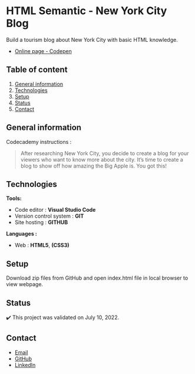 # HTML Semantic - New York City Blog

Build a tourism blog about New York City with basic HTML knowledge.
- [Online page - Codepen](https://codepen.io/ByronMike/pen/XWqoEZp)

## Table of content
1. [General information](#General-information)
2. [Technologies](#Technologies)
3. [Setup](#Setup)
4. [Status](#Status)
5. [Contact](#Contact)

## General information

Codecademy instructions :
> After researching New York City, you decide to create a blog for your viewers who want to know more about the city. It’s time to create a blog to show off how amazing the Big Apple is. You got this!

## Technologies
**Tools:**
 * Code editor : **Visual Studio Code**
 * Version control system : **GIT**
 * Site hosting : **GITHUB**
  
**Languages :**
 * Web : **HTML5**, **(CSS3)**
 
## Setup
Download zip files from GitHub and open index.html file in local browser to view webpage.

## Status
:heavy_check_mark: This project was validated on July 10, 2022.

## Contact
* [Email](mailto:auger.michaell@gmail.com)
* [GitHub](https://github.com/ByronMike)
* [LinkedIn](https://www.linkedin.com/in/auger-michael/)
